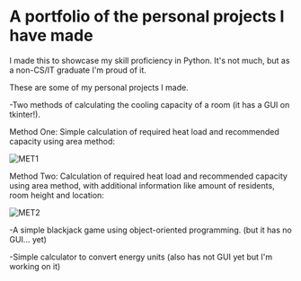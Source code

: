 # A portfolio of the personal projects I have made
<p>I made this to showcase my skill proficiency in Python. It's not much, but as a non-CS/IT graduate I'm proud of it.</p>
<p>These are some of my personal projects I made. <br>
  
  -Two methods of calculating the cooling capacity of a room (it has a GUI on tkinter!).<br>

  Method One: Simple calculation of required heat load and recommended capacity using area method:<br>
  
  ![MET1](https://github.com/alvin-francis/Portfolio/assets/104663627/9a734da3-3e6d-4f91-9b59-67714d83fd15)


  Method Two: Calculation of required heat load and recommended capacity using area method, with additional information like amount of residents, room height and location:<br>

  ![MET2](https://github.com/alvin-francis/Portfolio/assets/104663627/49205fcc-a4bd-4d04-897d-44a8c46e0f84)


  
  -A simple blackjack game using object-oriented programming. (but it has no GUI... yet) <br>

  -Simple calculator to convert energy units (also has not GUI yet but I'm working on it)<br>
